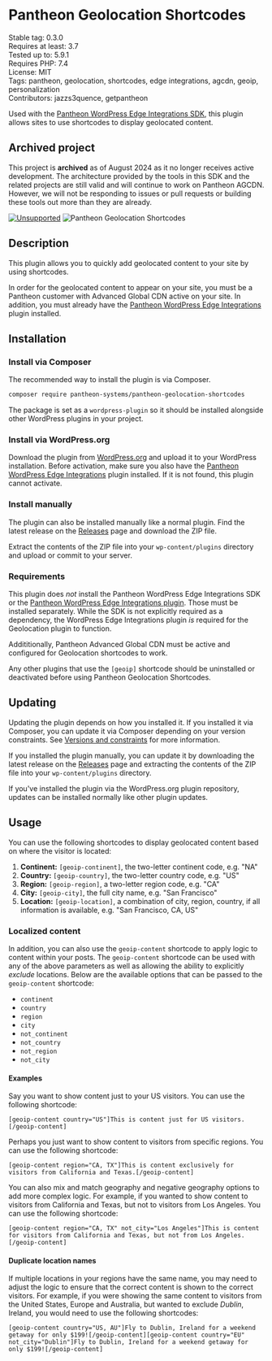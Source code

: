 # Pantheon Geolocation Shortcodes

Stable tag: 0.3.0  
Requires at least: 3.7  
Tested up to: 5.9.1  
Requires PHP: 7.4  
License: MIT  
Tags: pantheon, geolocation, shortcodes, edge integrations, agcdn, geoip, personalization  
Contributors: jazzs3quence, getpantheon  

Used with the [Pantheon WordPress Edge Integrations SDK](https://github.com/pantheon-systems/edge-integrations-wordpress-sdk), this plugin allows sites to use shortcodes to display geolocated content.

## Archived project
This project is **archived** as of August 2024 as it no longer receives active development.
The architecture provided by the tools in this SDK and the related projects are still valid and will continue to work on Pantheon AGCDN. However, we will not be responding to issues or pull requests or building these tools out more than they are already.

[![Unsupported](https://img.shields.io/badge/pantheon-deprecated-yellow?logo=pantheon&color=FFDC28)](https://docs.pantheon.io/oss-support-levels#deprecated) ![Pantheon Geolocation Shortcodes](https://github.com/pantheon-systems/pantheon-geolocation-shortcodes/actions/workflows/main.yml/badge.svg)

## Description

This plugin allows you to quickly add geolocated content to your site by using shortcodes. 

In order for the geolocated content to appear on your site, you must be a Pantheon customer with Advanced Global CDN active on your site. In addition, you must already have the [Pantheon WordPress Edge Integrations](https://github.com/pantheon-systems/pantheon-wordpress-edge-integrations) plugin installed.

## Installation

### Install via Composer
The recommended way to install the plugin is via Composer.

~~~bash
composer require pantheon-systems/pantheon-geolocation-shortcodes
~~~

The package is set as a `wordpress-plugin` so it should be installed alongside other WordPress plugins in your project.

### Install via WordPress.org

Download the plugin from [WordPress.org](https://wordpress.org/plugins/pantheon-geolocation-shortcodes/) and upload it to your WordPress installation. Before activation, make sure you also have the [Pantheon WordPress Edge Integrations](https://wordpress.org/plugins/pantheon-wordpress-edge-integrations/) plugin installed. If it is not found, this plugin cannot activate.
### Install manually
The plugin can also be installed manually like a normal plugin. Find the latest release on the [Releases](https://github.com/pantheon-systems/pantheon-geolocation-shortcodes/releases) page and download the ZIP file.

Extract the contents of the ZIP file into your `wp-content/plugins` directory and upload or commit to your server.

### Requirements
This plugin does _not_ install the Pantheon WordPress Edge Integrations SDK or the [Pantheon WordPress Edge Integrations plugin](https://github.com/pantheon-systems/pantheon-wordpress-edge-integrations). Those must be installed separately. While the SDK is not explicitly required as a dependency, the WordPress Edge Integrations plugin _is_ required for the Geolocation plugin to function.

Addititionally, Pantheon Advanced Global CDN must be active and configured for Geolocation shortcodes to work.

Any other plugins that use the `[geoip]` shortcode should be uninstalled or deactivated before using Pantheon Geolocation Shortcodes.

## Updating
Updating the plugin depends on how you installed it. If you installed it via Composer, you can update it via Composer depending on your version constraints. See [Versions and constraints](https://getcomposer.org/doc/articles/versions.md) for more information.

If you installed the plugin manually, you can update it by downloading the latest release on the [Releases](https://github.com/pantheon-systems/pantheon-geolocation-shortcodes/releases) page and extracting the contents of the ZIP file into your `wp-content/plugins` directory.

If you've installed the plugin via the WordPress.org plugin repository, updates can be installed normally like other plugin updates.

## Usage

You can use the following shortcodes to display geolocated content based on where the visitor is located:

1. **Continent:** `[geoip-continent]`, the two-letter continent code, e.g. "NA"
2. **Country:** `[geoip-country]`, the two-letter country code, e.g. "US"
3. **Region:** `[geoip-region]`, a two-letter region code, e.g. "CA"
4. **City:** `[geoip-city]`, the full city name, e.g. "San Francisco"
5. **Location:** `[geoip-location]`, a combination of city, region, country, if all information is available, e.g. "San Francisco, CA, US"

### Localized content
In addition, you can also use the `geoip-content` shortcode to apply logic to content within your posts. The `geoip-content` shortcode can be used with any of the above parameters as well as allowing the ability to explicitly _exclude_ locations. Below are the available options that can be passed to the `geoip-content` shortcode:

* `continent`
* `country`
* `region`
* `city`
* `not_continent`
* `not_country`
* `not_region`
* `not_city`

#### Examples
Say you want to show content just to your US visitors. You can use the following shortcode:

~~~
[geoip-content country="US"]This is content just for US visitors.[/geoip-content]
~~~

Perhaps you just want to show content to visitors from specific regions. You can use the following shortcode:

~~~
[geoip-content region="CA, TX"]This is content exclusively for visitors from California and Texas.[/geoip-content]
~~~

You can also mix and match geography and negative geography options to add more complex logic. For example, if you wanted to show content to visitors from California and Texas, but not to visitors from Los Angeles. You can use the following shortcode:

~~~
[geoip-content region="CA, TX" not_city="Los Angeles"]This is content for visitors from California and Texas, but not from Los Angeles.[/geoip-content]
~~~

#### Duplicate location names
If multiple locations in your regions have the same name, you may need to adjust the logic to ensure that the correct content is shown to the correct visitors. For example, if you were showing the same content to visitors from the United States, Europe and Australia, but wanted to exclude _Dublin_, Ireland, you would need to use the following shortcodes:
~~~
[geoip-content country="US, AU"]Fly to Dublin, Ireland for a weekend getaway for only $199![/geoip-content][geoip-content country="EU" not_city="Dublin"]Fly to Dublin, Ireland for a weekend getaway for only $199![/geoip-content]
~~~

<!-- changelog -->
